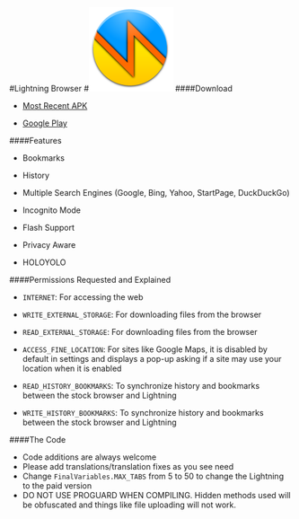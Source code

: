 #Lightning Browser
#![](ic_launcher_small.png)
####Download
* [Most Recent APK](https://github.com/anthonycr/Lightning-Browser/blob/master/Barebones.apk?raw=true)

* [Google Play](https://play.google.com/store/apps/details?id=acr.browser.barebones)


####Features
* Bookmarks

* History

* Multiple Search Engines (Google, Bing, Yahoo, StartPage, DuckDuckGo)

* Incognito Mode

* Flash Support

* Privacy Aware

* HOLOYOLO

####Permissions Requested and Explained

* ````INTERNET````: For accessing the web

* ````WRITE_EXTERNAL_STORAGE````: For downloading files from the browser

* ````READ_EXTERNAL_STORAGE````: For downloading files from the browser

* ````ACCESS_FINE_LOCATION````: For sites like Google Maps, it is disabled by default in settings and displays a pop-up asking if a site may use your location when it is enabled

* ````READ_HISTORY_BOOKMARKS````: To synchronize history and bookmarks between the stock browser and Lightning

* ````WRITE_HISTORY_BOOKMARKS````: To synchronize history and bookmarks between the stock browser and Lightning

####The Code
* Code additions are always welcome
* Please add translations/translation fixes as you see need
* Change ````FinalVariables.MAX_TABS```` from 5 to 50 to change the Lightning to the paid version
* DO NOT USE PROGUARD WHEN COMPILING. Hidden methods used will be obfuscated and things like file uploading will not work.
